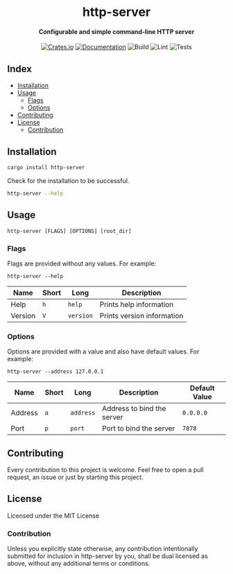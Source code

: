 <div>
  <h1 align="center">http-server</h1>
  <h4 align="center">Configurable and simple command-line HTTP server</h4>
</div>

<div align="center">

  [![Crates.io](https://img.shields.io/crates/v/http-server.svg)](https://crates.io/crates/http-server)
  [![Documentation](https://docs.rs/http-server/badge.svg)](https://docs.rs/http-server)
  ![Build](https://github.com/EstebanBorai/http-server/workflows/build/badge.svg)
  ![Lint](https://github.com/EstebanBorai/http-server/workflows/clippy/fmt/badge.svg)
  ![Tests](https://github.com/EstebanBorai/http-server/workflows/tests/badge.svg)

</div>

## Index

- [Installation](#installation)
- [Usage](#usage)
    - [Flags](#flags)
    - [Options](#options)
- [Contributing](#contributing)
- [License](#license)
    - [Contribution](#contribution)

## Installation

```bash
cargo install http-server
```

Check for the installation to be successful.

```bash
http-server --help
```

## Usage

```
http-server [FLAGS] [OPTIONS] [root_dir]
```

### Flags

Flags are provided without any values. For example:

```
http-server --help
```

Name | Short | Long | Description
--- | --- | --- | ---
Help | `h` | `help` | Prints help information
Version | `V` | `version` | Prints version information

### Options

Options are provided with a value and also have default values. For example:

```
http-server --address 127.0.0.1
```

Name | Short | Long | Description | Default Value
--- | --- | --- | --- | ---
Address | `a` | `address` | Address to bind the server | `0.0.0.0`
Port | `p` | `port` | Port to bind the server | `7878`

## Contributing

Every contribution to this project is welcome. Feel free to open a pull request,
an issue or just by starting this project.

## License

Licensed under the MIT License

### Contribution

Unless you explicitly state otherwise, any contribution intentionally submitted for
inclusion in http-server by you, shall be dual licensed as above, without any additional
terms or conditions.
